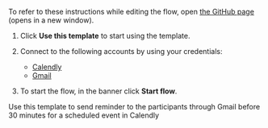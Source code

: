 To refer to these instructions while editing the flow, open [the GitHub page](https://github.com/ot4i/app-connect-templates/blob/main/resources/markdown/Send%20reminder%20to%20the%20participants%20through%20Gmail%20before%2030%20minutes%20for%20a%20scheduled%20event%20in%20Calendly_instructions.md) (opens in a new window).

1. Click **Use this template** to start using the template.
2. Connect to the following accounts by using your credentials:
   - [Calendly](https://ibm.biz/accalendly)
   - [Gmail](https://ibm.biz/acgmail)
   
3. To start the flow, in the banner click **Start flow**.

Use this template to send reminder to the participants through Gmail before 30 minutes for a scheduled event in Calendly
